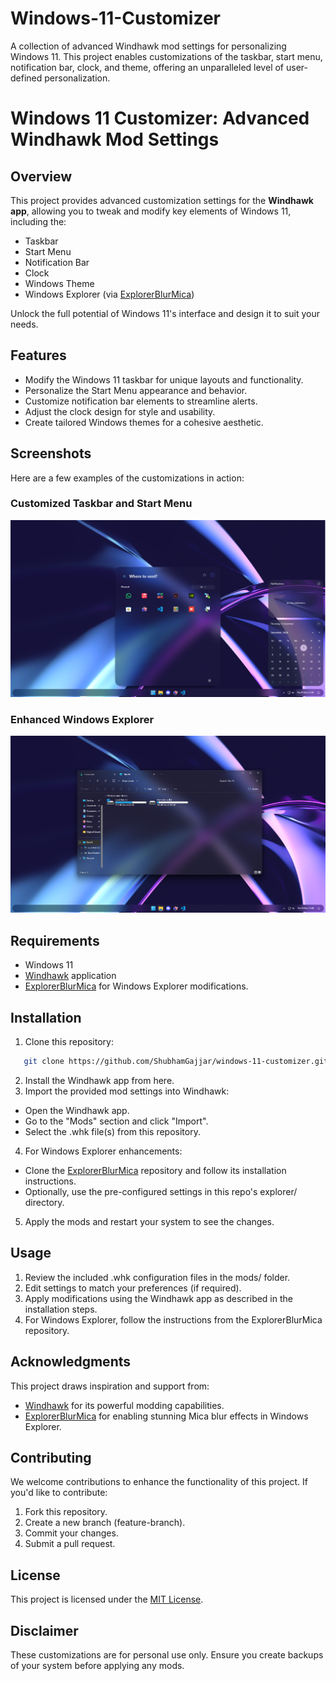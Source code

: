 # Windows-11-Customizer
A collection of advanced Windhawk mod settings for personalizing Windows 11. This project enables customizations of the taskbar, start menu, notification bar, clock, and theme, offering an unparalleled level of user-defined personalization.

# Windows 11 Customizer: Advanced Windhawk Mod Settings

## Overview
This project provides advanced customization settings for the **Windhawk app**, allowing you to tweak and modify key elements of Windows 11, including the:
- Taskbar
- Start Menu
- Notification Bar
- Clock
- Windows Theme
- Windows Explorer (via [ExplorerBlurMica](https://github.com/Maplespe/ExplorerBlurMica))

Unlock the full potential of Windows 11's interface and design it to suit your needs.


## Features
- Modify the Windows 11 taskbar for unique layouts and functionality.
- Personalize the Start Menu appearance and behavior.
- Customize notification bar elements to streamline alerts.
- Adjust the clock design for style and usability.
- Create tailored Windows themes for a cohesive aesthetic.

## Screenshots
Here are a few examples of the customizations in action:

### Customized Taskbar and Start Menu
![Taskbar and Start Menu](screenshots/taskbar_startmenu.png)

### Enhanced Windows Explorer
![Windows Explorer](screenshots/windows_explorer.png)


## Requirements
- Windows 11
- [Windhawk](https://windhawk.net) application
- [ExplorerBlurMica](https://github.com/Maplespe/ExplorerBlurMica) for Windows Explorer modifications.


## Installation
1. Clone this repository:
```bash
   git clone https://github.com/ShubhamGajjar/windows-11-customizer.git
```
2. Install the Windhawk app from here.
3. Import the provided mod settings into Windhawk:
- Open the Windhawk app.
- Go to the "Mods" section and click "Import".
- Select the .whk file(s) from this repository.
4. For Windows Explorer enhancements:
- Clone the [ExplorerBlurMica](https://github.com/Maplespe/ExplorerBlurMica) repository and follow its installation instructions.
- Optionally, use the pre-configured settings in this repo's explorer/ directory.
5. Apply the mods and restart your system to see the changes.


## Usage
1. Review the included .whk configuration files in the mods/ folder.
2. Edit settings to match your preferences (if required).
3. Apply modifications using the Windhawk app as described in the installation steps.
4. For Windows Explorer, follow the instructions from the ExplorerBlurMica repository.

## Acknowledgments
This project draws inspiration and support from:
- [Windhawk](https://windhawk.net) for its powerful modding capabilities.
- [ExplorerBlurMica](https://github.com/Maplespe/ExplorerBlurMica) for enabling stunning Mica blur effects in Windows Explorer.

## Contributing
We welcome contributions to enhance the functionality of this project. If you'd like to contribute:

1. Fork this repository.
2. Create a new branch (feature-branch).
3. Commit your changes.
4. Submit a pull request.


## License
This project is licensed under the [MIT License](https://github.com/ShubhamGajjar/Windows-11-Customizer/blob/main/LICENSE).


## Disclaimer
These customizations are for personal use only. Ensure you create backups of your system before applying any mods.
